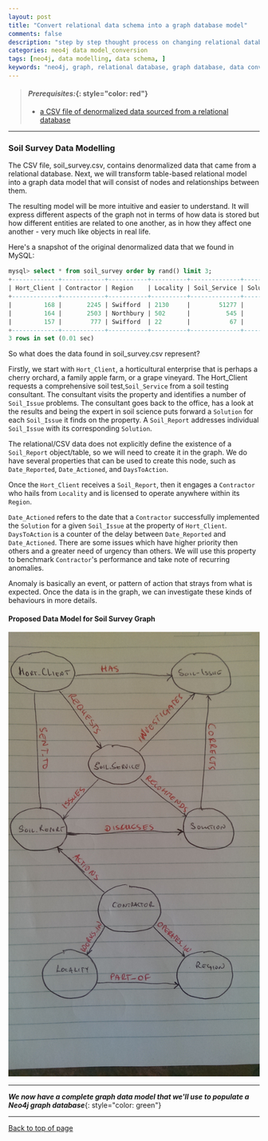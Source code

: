```yaml
---
layout: post
title: "Convert relational data schema into a graph database model"
comments: false
description: "step by step thought process on changing relational database model into a graph schema"
categories: neo4j data model_conversion
tags: [neo4j, data modelling, data schema, ]
keywords: "neo4j, graph, relational database, graph database, data conversion, data import, convert schema"
---
```


> #### *Prerequisites:*{: style="color: red"}
> - [a CSV file of denormalized data sourced from a relational database](/2018/Extract-CSV-data-from-MySQL/) 

---

### Soil Survey Data Modelling

The CSV file, soil_survey.csv, contains denormalized data that came from a relational database. Next, we will transform table-based relational model into a graph data model that will consist of nodes and relationships between them.

The resulting model will be more intuitive and easier to understand. It will express different aspects of the graph not in terms of how data is stored but how different entities are related to one another, as in how they affect one another - very much like objects in real life.

Here's a snapshot of the original denormalized data that we found in MySQL:

```sql
mysql> select * from soil_survey order by rand() limit 3;
+-------------+------------+-----------+----------+--------------+----------+---------------+---------------+---------------+--------------+
| Hort_Client | Contractor | Region    | Locality | Soil_Service | Solution | Soil_Issue    | Date_Reported | Date_Actioned | DaysToAction |
+-------------+------------+-----------+----------+--------------+----------+---------------+---------------+---------------+--------------+
|         168 |       2245 | Swifford  | 2130     |        51277 |     2118 | Compaction    | 2010-12-27    | 2011-03-14    |           77 |
|         164 |       2503 | Northbury | 502      |          545 |     7866 | Acidification | 2010-06-28    | 2010-12-06    |          161 |
|         157 |        777 | Swifford  | 22       |           67 |     5739 | Erosion       | 2013-12-23    | 2014-04-14    |          112 |
+-------------+------------+-----------+----------+--------------+----------+---------------+---------------+---------------+--------------+
3 rows in set (0.01 sec)

```

So what does the data found in soil_survey.csv represent?


Firstly, we start with `Hort_Client`, a horticultural enterprise that is perhaps a cherry orchard, a family apple farm, or a grape vineyard. The Hort_Client requests a comprehensive soil test,`Soil_Service` from a soil testing consultant. The consultant visits the property and identifies a number of `Soil_Issue` problems. The consultant goes back to the office, has a look at the results and being the expert in soil science puts forward a `Solution` for each `Soil_Issue` it finds on the property. A `Soil_Report` addresses individual `Soil_Issue` with its corresponding `Solution`.

The relational/CSV data does not explicitly define the existence of a `Soil_Report` object/table, so we will need to create it in the graph. We do have several properties that can be used to create this node, such as `Date_Reported`, `Date_Actioned`, and `DaysToAction`.

Once the `Hort_Client` receives a `Soil_Report`, then it engages a `Contractor` who hails from `Locality` and is licensed to operate anywhere within its `Region`.

`Date_Actioned` refers to the date that a `Contractor` successfully implemented the `Solution` for a given `Soil_Issue` at the property of `Hort_Client`. `DaysToAction` is a counter of the delay between `Date_Reported` and `Date_Actioned`. There are some issues which have higher priority then others and a greater need of urgency than others. We will use this property to benchmark `Contractor`'s performance and take note of recurring anomalies. 

Anomaly is basically an event, or pattern of action that strays from what is expected. Once the data is in the graph, we can investigate these kinds of behaviours in more details.

#### Proposed Data Model for Soil Survey Graph

![Soil Survey nodes and relationships](/assets/images/IMAG6654.jpg)

---
***We now have a complete graph data model that we'll use to populate a Neo4j graph database***{: style="color: green"}

---
[Back to top of page](#)

